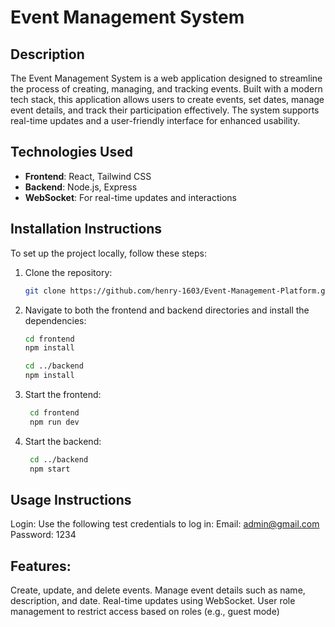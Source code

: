 # Event Management System

## Description

The Event Management System is a web application designed to streamline the process of creating, managing, and tracking events. Built with a modern tech stack, this application allows users to create events, set dates, manage event details, and track their participation effectively. The system supports real-time updates and a user-friendly interface for enhanced usability.

## Technologies Used

- **Frontend**: React, Tailwind CSS
- **Backend**: Node.js, Express
- **WebSocket**: For real-time updates and interactions

## Installation Instructions

To set up the project locally, follow these steps:

1. Clone the repository:
   ```bash
   git clone https://github.com/henry-1603/Event-Management-Platform.git

2. Navigate to both the frontend and backend directories and install the dependencies:
   ```bash
   cd frontend
   npm install

   cd ../backend
   npm install


3. Start the frontend:
   ```bash
    cd frontend
    npm run dev


4. Start the backend:
   ```bash
    cd ../backend
    npm start


## Usage Instructions
  Login: Use the following test credentials to log in:
  Email: admin@gmail.com
  Password: 1234

## Features:
  Create, update, and delete events.
  Manage event details such as name, description, and date.
  Real-time updates using WebSocket.
  User role management to restrict access based on roles (e.g., guest mode)

